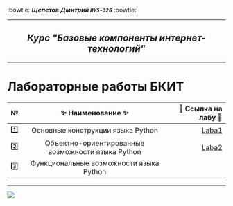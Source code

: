:bowtie:
***Щепетов Дмитрий `ИУ5-32Б`*** 
:bowtie:
</p>

___

<h2 align="center"><i>Курс "Базовые компоненты интернет-технологий"</i></h2>

___


#   **Лабораторные работы БКИТ**


| №| :sparkles: Наименование :sparkles:   |:round_pushpin: Ссылка на лабу :round_pushpin:|
| ------------- |:------------------:| -----:|
| :one: | Основные конструкции языка Python   | [Laba1](https://github.com/sh-dimitrij/BCIT_3_term/tree/main/Laba1) |
| :two: | Объектно-ориентированные возможности языка Python  | [Laba2](https://github.com/sh-dimitrij/BCIT_3_term/tree/main/Laba2) |
| :three:| Функциональные возможности языка Python |   |

___



![](https://www.google.com/url?sa=i&url=https%3A%2F%2Fnicefon.ru%2Foboi%2Ftemnyy_fon_planeta_krasivo_kosmos_zvezdy.html&psig=AOvVaw0ufu7Rcw_-n5yPV4S-MAzk&ust=1663947456826000&source=images&cd=vfe&ved=0CAkQjRxqFwoTCIj1_b_dqPoCFQAAAAAdAAAAABAD)
